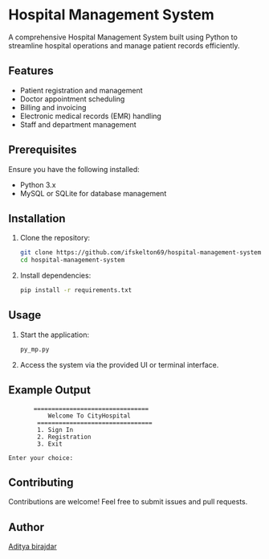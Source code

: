 # Hospital Management System

A comprehensive Hospital Management System built using Python to streamline hospital operations and manage patient records efficiently.

## Features
- Patient registration and management
- Doctor appointment scheduling
- Billing and invoicing
- Electronic medical records (EMR) handling
- Staff and department management

## Prerequisites
Ensure you have the following installed:
- Python 3.x
- MySQL or SQLite for database management

## Installation
1. Clone the repository:
   ```sh
   git clone https://github.com/ifskelton69/hospital-management-system.git
   cd hospital-management-system
   ```
2. Install dependencies:
   ```sh
   pip install -r requirements.txt
   ```
## Usage
1. Start the application:
   ```sh
   py_mp.py
   ```
2. Access the system via the provided UI or terminal interface.

## Example Output
```
       ================================
           Welcome To CityHospital
        ================================
        1. Sign In
        2. Registration
        3. Exit
        
Enter your choice:
```
## Contributing
Contributions are welcome! Feel free to submit issues and pull requests.

## Author
[Aditya birajdar](https://github.com/ifskelton69)

